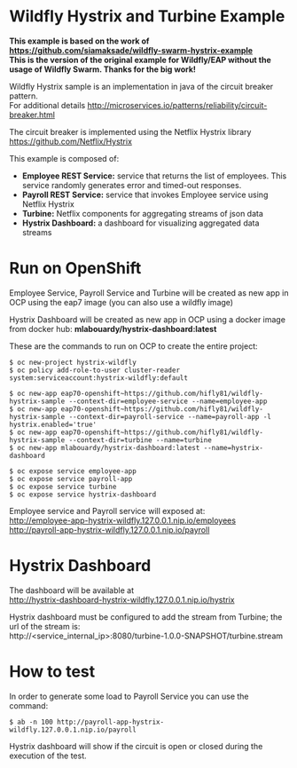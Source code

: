 # Wildfly Hystrix and Turbine Example

__This example is based on the work of<br>
https://github.com/siamaksade/wildfly-swarm-hystrix-example <br>
This is the version of the original example for Wildfly/EAP without the usage of Wildfly Swarm.
Thanks for the big work!__

Wildfly Hystrix sample is an implementation in java of the circuit breaker pattern.<br>
For additional details http://microservices.io/patterns/reliability/circuit-breaker.html

The circuit breaker is implemented using the Netflix Hystrix library https://github.com/Netflix/Hystrix

This example is composed of:
* __Employee REST Service:__ service that returns the list of employees. This service randomly generates error and timed-out responses.
* __Payroll REST Service:__ service that invokes Employee service using Netflix Hystrix
* __Turbine:__ Netflix components for aggregating streams of json data
* __Hystrix Dashboard:__ a dashboard for visualizing aggregated data streams


# Run on OpenShift

Employee Service, Payroll Service and Turbine will be created as new app in OCP using the eap7 image (you can also use a wildfly image)

Hystrix Dashboard will be created as new app in OCP using a docker image from docker hub: 
__mlabouardy/hystrix-dashboard:latest__

These are the commands to run on OCP to create the entire project:

	$ oc new-project hystrix-wildfly
	$ oc policy add-role-to-user cluster-reader system:serviceaccount:hystrix-wildfly:default

	$ oc new-app eap70-openshift~https://github.com/hifly81/wildfly-hystrix-sample --context-dir=employee-service --name=employee-app
    $ oc new-app eap70-openshift~https://github.com/hifly81/wildfly-hystrix-sample --context-dir=payroll-service --name=payroll-app -l hystrix.enabled='true'
    $ oc new-app eap70-openshift~https://github.com/hifly81/wildfly-hystrix-sample --context-dir=turbine --name=turbine
    $ oc new-app mlabouardy/hystrix-dashboard:latest --name=hystrix-dashboard

    $ oc expose service employee-app
    $ oc expose service payroll-app
    $ oc expose service turbine
    $ oc expose service hystrix-dashboard


Employee service and Payroll service will exposed at:<br>
http://employee-app-hystrix-wildfly.127.0.0.1.nip.io/employees<br>
http://payroll-app-hystrix-wildfly.127.0.0.1.nip.io/payroll


# Hystrix Dashboard

The dashboard will be available at<br>
http://hystrix-dashboard-hystrix-wildfly.127.0.0.1.nip.io/hystrix

Hystrix dashboard must be configured to add the stream from Turbine; the url of the stream is:<br>
http://<service_internal_ip>:8080/turbine-1.0.0-SNAPSHOT/turbine.stream

# How to test

In order to generate some load to Payroll Service you can use the command:

	$ ab -n 100 http://payroll-app-hystrix-wildfly.127.0.0.1.nip.io/payroll

Hystrix dashboard will show if the circuit is open or closed during the execution of the test.
